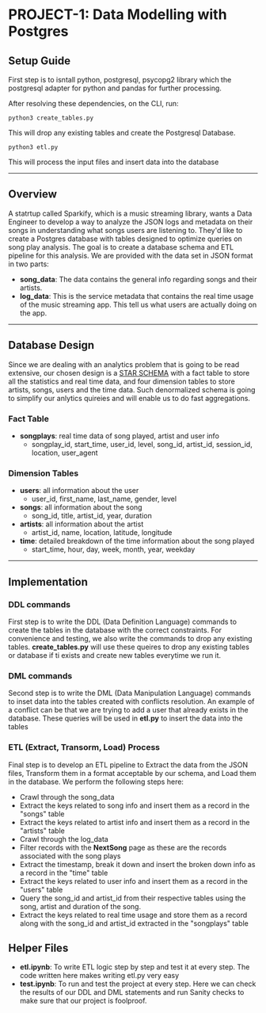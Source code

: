 # PROJECT-1: Data Modelling with Postgres

## Setup Guide

First step is to isntall python, postgresql, psycopg2 library which the postgresql adapter for python and pandas for further processing.

After resolving these dependencies, on the CLI, run:

`python3 create_tables.py`

This will drop any existing tables and create the Postgresql Database.

`python3 etl.py`

This will process the input files and insert data into the database

---

## Overview

A statrtup called Sparkify, which is a music streaming library, wants a Data Engineer to develop a way to analyze the JSON logs and metadata on their songs 
in understanding what songs users are listening to. They'd like to create a Postgres database with tables designed to optimize queries on song play analysis. 
The goal is to create a database schema and ETL pipeline for this analysis. We are provided with the data set in JSON format in two parts:

* **song_data**: The data contains the general info regarding songs and their artists.
* **log_data**: This is the service metadata that contains the real time usage of the music streaming app. This tell us what users are actually doing on the app.

---

## Database Design

Since we are dealing with an analytics problem that is going to be read extensive, our chosen design is a [STAR SCHEMA](https://en.wikipedia.org/wiki/Star_schema)
with a fact table to store all the statistics and real time data, and four dimension tables to store artists, songs, users and the time data. 
Such denormalized schema is going to simplify our anlytics quireies and will enable us to do fast aggregations.

### Fact Table

* **songplays**: real time data of song played, artist and user info 
  * songplay_id, start_time, user_id, level, song_id, artist_id, session_id, location, user_agent

### Dimension Tables

* **users**: all information about the user 
  * user_id, first_name, last_name, gender, level
* **songs**: all information about the song 
  * song_id, title, artist_id, year, duration
* **artists**: all information about the artist
  * artist_id, name, location, latitude, longitude
* **time**: detailed breakdown of the time information about the song played
  * start_time, hour, day, week, month, year, weekday

---

## Implementation

### DDL commands

First step is to write the DDL (Data Definition Language) commands to create the tables in the database with the correct constraints.
For convenience and testing, we also write the commands to drop any existing tables. **create_tables.py** will use these queires to
drop any existing tables or database if ti exists and create new tables everytime we run it.

### DML commands
Second step is to write the DML (Data Manipulation Language) commands to inset data into the tables created with conflicts resolution. 
An example of a conflict can be that we are trying to add a user that already exists in the database. These queries will be used in 
**etl.py** to insert the data into the tables

### ETL (Extract, Transorm, Load) Process
Final step is to develop an ETL pipeline to Extract the data from the JSON files, Transform them in a format acceptable by our schema,
and Load them in the database. We perform the following steps here:

* Crawl through the song_data
* Extract the keys related to song info and insert them as a record in the "songs" table
* Extract the keys related to artist info and insert them as a record in the "artists" table
* Crawl through the log_data
* Filter records with the **NextSong** page as these are the records associated with the song plays
* Extract the timestamp, break it down and insert the broken down info as a record in the "time" table
* Extract the keys related to user info and insert them as a record in the "users" table
* Query the song_id and artist_id from their respective tables using the song, artist and duration of the song. 
* Extract the keys related to real time usage and store them as a record along with the song_id and artist_id extracted in the "songplays" table

## Helper Files

* **etl.ipynb**: To write ETL logic step by step and test it at every step. The code written here makes writing etl.py very easy
* **test.ipynb**: To run and test the project at every step. Here we can check the results of our DDL and DML statements and run Sanity checks to make sure that our project is foolproof.
